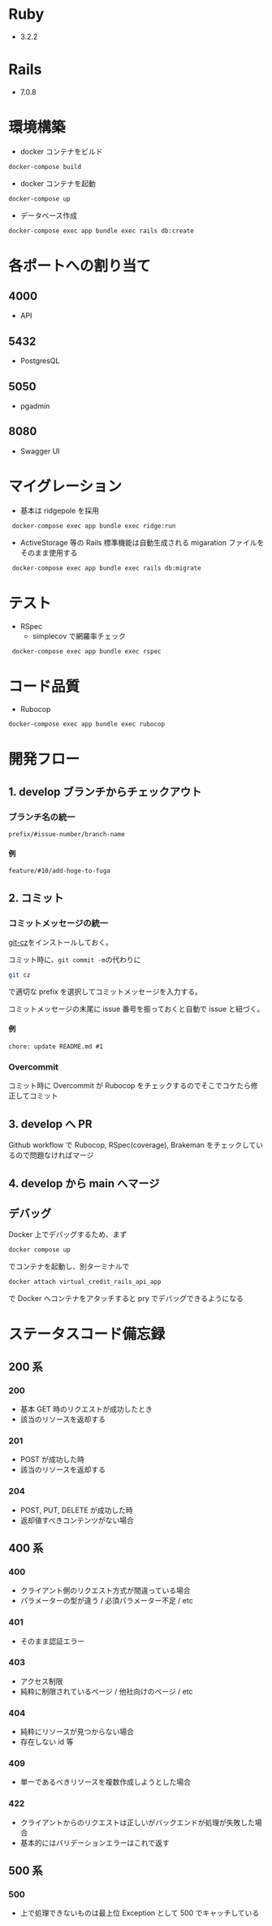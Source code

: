 # Ruby

- 3.2.2

# Rails

- 7.0.8

# 環境構築

- docker コンテナをビルド

```bash
docker-compose build
```

- docker コンテナを起動

```bash
docker-compose up
```

- データベース作成

```bash
docker-compose exec app bundle exec rails db:create
```

# 各ポートへの割り当て

## 4000

- API

## 5432

- PostgresQL

## 5050

- pgadmin

## 8080

- Swagger UI

# マイグレーション

- 基本は ridgepole を採用

```bash
 docker-compose exec app bundle exec ridge:run
```

- ActiveStorage 等の Rails 標準機能は自動生成される migaration ファイルをそのまま使用する

```bash
 docker-compose exec app bundle exec rails db:migrate
```

# テスト

- RSpec
  - simplecov で網羅率チェック

```bash
 docker-compose exec app bundle exec rspec
```

# コード品質

- Rubocop

```bash
docker-compose exec app bundle exec rubocop
```

# 開発フロー

## 1. develop ブランチからチェックアウト

### ブランチ名の統一

`prefix/#issue-number/branch-name`

#### 例

`feature/#10/add-hoge-to-fuga`

## 2. コミット

### コミットメッセージの統一

[git-cz](https://github.com/streamich/git-cz)をインストールしておく。

コミット時に、`git commit -m`の代わりに

```bash
git cz
```

で適切な prefix を選択してコミットメッセージを入力する。

コミットメッセージの末尾に issue 番号を振っておくと自動で issue と紐づく。

#### 例

`chore: update README.md #1`

### Overcommit

コミット時に Overcommit が Rubocop をチェックするのでそこでコケたら修正してコミット

## 3. develop へ PR

Github workflow で Rubocop, RSpec(coverage), Brakeman をチェックしているので問題なければマージ

## 4. develop から main へマージ

## デバッグ

Docker 上でデバッグするため、まず

```bash
docker compose up
```

でコンテナを起動し、別ターミナルで

```bash
docker attach virtual_credit_rails_api_app
```

で Docker へコンテナをアタッチすると pry でデバッグできるようになる

# ステータスコード備忘録

## 200 系

### 200

- 基本 GET 時のリクエストが成功したとき
- 該当のリソースを返却する

### 201

- POST が成功した時
- 該当のリソースを返却する

### 204

- POST, PUT, DELETE が成功した時
- 返却値すべきコンテンツがない場合

## 400 系

### 400

- クライアント側のリクエスト方式が間違っている場合
- パラメーターの型が違う / 必須パラメーター不足 / etc

### 401

- そのまま認証エラー

### 403

- アクセス制限
- 純粋に制限されているページ / 他社向けのページ / etc

### 404

- 純粋にリソースが見つからない場合
- 存在しない id 等

### 409

- 単一であるべきリソースを複数作成しようとした場合

### 422

- クライアントからのリクエストは正しいがバックエンドが処理が失敗した場合
- 基本的にはバリデーションエラーはこれで返す

## 500 系

### 500

- 上で処理できないものは最上位 Exception として 500 でキャッチしている
